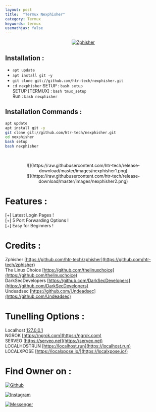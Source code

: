 ```yaml
---
layout: post
title:  "Termux Nexphisher"
category: Termux
keywords: termux
usemathjax: false
---
```

<p align="center">
<a href="#"><img title="Zphisher" src="https://raw.githubusercontent.com/htr-tech/release-download/master/images/banner/nexphisher.png"></a>
</p>

## Installation :

* `apt update`
* `apt install git -y`
* `git clone git://github.com/htr-tech/nexphisher.git`
* `cd nexphisher`
SETUP : `bash setup` <br>
SETUP [TERMUX] : `bash tmux_setup` <br>
Run : `bash nexphisher`

## Installation Commands :
```bash
apt update  
apt install git -y  
git clone git://github.com/htr-tech/nexphisher.git  
cd nexphisher 
bash setup
bash nexphisher
```
<br>
<p align="center">
![](https://raw.githubusercontent.com/htr-tech/release-download/master/images/nexphisher1.png)<br>
![](https://raw.githubusercontent.com/htr-tech/release-download/master/images/nexphisher2.png)

# Features :

 [+] Latest Login Pages !<br>
 [+] 5 Port Forwarding Options !<br>
 [+] Easy for Beginners !<br>

# Credits :

Zphisher [https://github.com/htr-tech/zphisher](https://github.com/htr-tech/zphisher)<br>
The Linux Choice [https://github.com/thelinuxchoice](https://github.com/thelinuxchoice)<br>
DarkSecDevelopers [https://github.com/DarkSecDevelopers](https://github.com/DarkSecDevelopers)<br>
Undeadsec [https://github.com/Undeadsec](https://github.com/Undeadsec)<br>

# Tunelling Options :

Localhost [127.0.0.1](127.0.0.1)<br>
NGROK [https://ngrok.com](https://ngrok.com)<br>
SERVEO [https://serveo.net](https://serveo.net)<br>
LOCALHOSTRUN [https://localhost.run](https://localhost.run)<br>
LOCALXPOSE [https://localxpose.io/](https://localxpose.io/)<br>

# Find Owner on :

[![Github](https://img.shields.io/badge/Github-HTR--TECH-green?style=for-the-badge&logo=github)](https://github.com/htr-tech)

[![Instagram](https://img.shields.io/badge/IG-%40tahmid.rayat-red?style=for-the-badge&logo=instagram)](https://www.instagram.com/tahmid.rayat)

[![Messenger](https://img.shields.io/badge/Chat-Messenger-blue?style=for-the-badge&logo=messenger)](https://m.me/tahmid.rayat.official)

